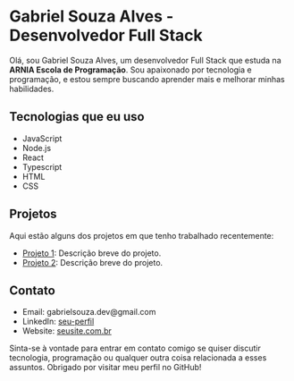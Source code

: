 <h1>Gabriel Souza Alves - Desenvolvedor Full Stack</h1>
<p>Olá, sou Gabriel Souza Alves, um desenvolvedor Full Stack que estuda na <strong>ARNIA Escola de Programação</strong>. Sou apaixonado por tecnologia e programação, e estou sempre buscando aprender mais e melhorar minhas habilidades.</p>
<h2>Tecnologias que eu uso</h2>
<ul>
  <li>JavaScript</li>
  <li>Node.js</li>
  <li>React</li>
  <li>Typescript</li>
  <li>HTML</li>
  <li>CSS</li>
</ul>
<h2>Projetos</h2>
<p>Aqui estão alguns dos projetos em que tenho trabalhado recentemente:</p>
<ul>
  <li><a href="https://github.com/Osouzaa/Gerenciador-Tarefas">Projeto 1</a>: Descrição breve do projeto.</li>
  <li><a href="https://github.com/Osouzaa/Organo-Typescript">Projeto 2</a>: Descrição breve do projeto.</li>
  
</ul>
<h2>Contato</h2>
<ul>
  <li>Email: gabrielsouza.dev@gmail.com</li>
  <li>LinkedIn: <a href="https://www.linkedin.com/in/gabrielsouza-dev/">seu-perfil</a></li>
  <li>Website: <a href="#">seusite.com.br</a></li>
</ul>

<p> Sinta-se à vontade para entrar em contato comigo se quiser discutir tecnologia, programação ou qualquer outra coisa relacionada a esses assuntos. Obrigado por visitar meu perfil no GitHub!</p>
